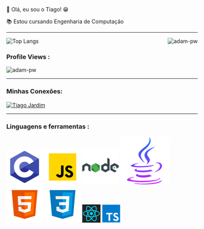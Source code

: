 👋 Olá, eu sou o Tiago! 😁

📚 Estou cursando Engenharia de Computação
<hr/>

![Top Langs](https://github-readme-stats.vercel.app/api/top-langs/?username=tiagomachadojardim&langs_count=8) 
<img align="right" src="https://github.com/Adam-pw/Adam-pw/blob/main/animation_500_kxa883sd.gif" alt="adam-pw" />



<p align="right"> <h3>Profile Views :</h3> <img src="https://komarev.com/ghpvc/?username=tiagomachadojardim-pw&label=Profile%20views&color=0e75b6&style=flat"
    alt="adam-pw" /> 
  </p>


<hr/>
<h3 align="left">Minhas Conexões:</h3>

  <p align="left">
  <a href="https://www.linkedin.com/in/tiago-jardim-591394194/" target="blank"><img align="center"
      src="https://raw.githubusercontent.com/rahuldkjain/github-profile-readme-generator/master/src/images/icons/Social/linked-in-alt.svg"
      alt="Tiago Jardim" height="30" width="40" /></a> 
</p> 


<hr/>
<h3 align="left">Linguagens e ferramentas :</h3>
<p align="left">
     
      
   
    


[![C Logo](https://github.com/tiagomachadojardim/tiagomachadojardim/blob/main/figure/c.svg)](https://www.cprogramming.com/)
[![js Logo](https://github.com/tiagomachadojardim/tiagomachadojardim/blob/main/figure/js.svg)](https://developer.mozilla.org/en-US/docs/Web/JavaScript)
[![node Logo](https://github.com/tiagomachadojardim/tiagomachadojardim/blob/main/figure/node.svg)](https://nodejs.org)
[![java Logo](https://github.com/tiagomachadojardim/tiagomachadojardim/blob/main/figure/java.svg)](https://www.java.com/pt-BR/)
[![html Logo](https://github.com/tiagomachadojardim/tiagomachadojardim/blob/main/figure/html5.svg)](https://developer.mozilla.org/pt-BR/docs/Web/HTML)
[![css Logo](https://github.com/tiagomachadojardim/tiagomachadojardim/blob/main/figure/css3.svg)](https://developer.mozilla.org/pt-BR/docs/Web/CSS)
[![react Logo](https://github.com/tiagomachadojardim/tiagomachadojardim/blob/main/figure/react.png)](https://react.dev)
[![type Logo](https://github.com/tiagomachadojardim/tiagomachadojardim/blob/main/figure/typescript-2.png)](https://react.dev](https://www.typescriptlang.org))






